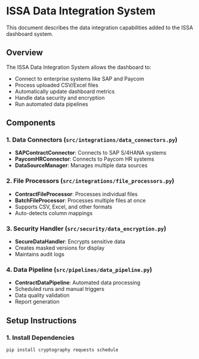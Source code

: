 # ISSA Data Integration System

This document describes the data integration capabilities added to the ISSA dashboard system.

## Overview

The ISSA Data Integration System allows the dashboard to:
- Connect to enterprise systems like SAP and Paycom
- Process uploaded CSV/Excel files
- Automatically update dashboard metrics
- Handle data security and encryption
- Run automated data pipelines

## Components

### 1. Data Connectors (`src/integrations/data_connectors.py`)
- **SAPContractConnector**: Connects to SAP S/4HANA systems
- **PaycomHRConnector**: Connects to Paycom HR systems
- **DataSourceManager**: Manages multiple data sources

### 2. File Processors (`src/integrations/file_processors.py`)
- **ContractFileProcessor**: Processes individual files
- **BatchFileProcessor**: Processes multiple files at once
- Supports CSV, Excel, and other formats
- Auto-detects column mappings

### 3. Security Handler (`src/security/data_encryption.py`)
- **SecureDataHandler**: Encrypts sensitive data
- Creates masked versions for display
- Maintains audit logs

### 4. Data Pipeline (`src/pipelines/data_pipeline.py`)
- **ContractDataPipeline**: Automated data processing
- Scheduled runs and manual triggers
- Data quality validation
- Report generation

## Setup Instructions

### 1. Install Dependencies
```bash
pip install cryptography requests schedule